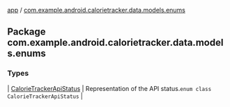[app](../index.md) / [com.example.android.calorietracker.data.models.enums](./index.md)

## Package com.example.android.calorietracker.data.models.enums

### Types

| [CalorieTrackerApiStatus](-calorie-tracker-api-status/index.md) | Representation of the API status.`enum class CalorieTrackerApiStatus` |

